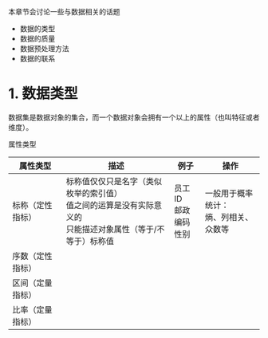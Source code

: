 本章节会讨论一些与数据相关的话题

* 数据的类型
* 数据的质量
* 数据预处理方法
* 数据的联系



# 1. 数据类型

数据集是数据对象的集合，而一个数据对象会拥有一个以上的属性（也叫特征或者维度）。

属性类型

| 属性类型         | 描述                                                         | 例子                           | 操作                                       |
| ---------------- | ------------------------------------------------------------ | ------------------------------ | ------------------------------------------ |
| 标称（定性指标） | 标称值仅仅只是名字（类似枚举的索引值）<br />值之间的运算是没有实际意义的<br />只能描述对象属性（等于/不等于）标称值 | 员工ID<br />邮政编码<br />性别 | 一般用于概率统计：<br />熵、列相关、众数等 |
| 序数（定性指标） |                                                              |                                |                                            |
| 区间（定量指标） |                                                              |                                |                                            |
| 比率（定量指标） |                                                              |                                |                                            |

